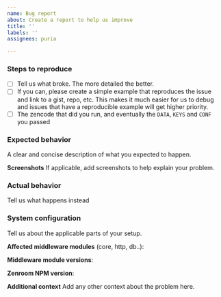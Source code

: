 ```yaml
---
name: Bug report
about: Create a report to help us improve
title: ''
labels: ''
assignees: puria

---
```


### Steps to reproduce

- [ ] Tell us what broke. The more detailed the better.
- [ ] If you can, please create a simple example that reproduces the issue and link to a gist, repo, etc. This makes it much easier for us to debug and issues that have a reproducible example will get higher priority.
- [ ] The zencode that did you run, and eventually the `DATA`, `KEYS` and `CONF` you passed

### Expected behavior
A clear and concise description of what you expected to happen.

**Screenshots**
If applicable, add screenshots to help explain your problem.

### Actual behavior
Tell us what happens instead

### System configuration

Tell us about the applicable parts of your setup.

**Affected middleware modules** (core, http, db..):

**Middleware module versions**:

**Zenroom NPM version**:

**Additional context**
Add any other context about the problem here.
